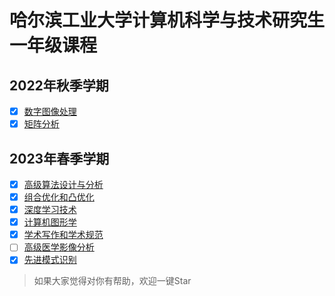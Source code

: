 # 哈尔滨工业大学计算机科学与技术研究生一年级课程

## 2022年秋季学期

* [x] [数字图像处理](./digital_mage_processing)
* [x] [矩阵分析](./matrix_theory)

## 2023年春季学期

* [x] [高级算法设计与分析](./algorithm)
* [x] [组合优化和凸优化](./convex_optimizer)
* [x] [深度学习技术](./deep_learning)
* [x] [计算机图形学](./computer_graph)
* [x] [学术写作和学术规范](./academic_writing_and_academic_norms)
* [ ] [高级医学影像分析](./advanced_medical_imaging_analysis)
* [x] [先进模式识别](./advanced_pattern_recognition)

> 如果大家觉得对你有帮助，欢迎一键Star
